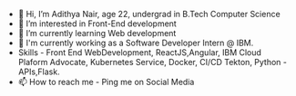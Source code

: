 - 👋 Hi, I’m Adithya Nair, age 22, undergrad in B.Tech Computer Science
- 👀 I’m interested in Front-End development
- 🌱 I’m currently learning Web development
- 💞️ I'm currently working as a Software Developer Intern @ IBM.
- Skills - Front End WebDevelopment, ReactJS,Angular, IBM Cloud Plaform Advocate, Kubernetes Service, Docker, CI/CD Tekton, Python - APIs,Flask.
- 📫 How to reach me - Ping me on Social Media

<!---
adithyanair2001/adithyanair2001 is a ✨ special ✨ repository because its `README.md` (this file) appears on your GitHub profile.
You can click the Preview link to take a look at your changes.
--->
